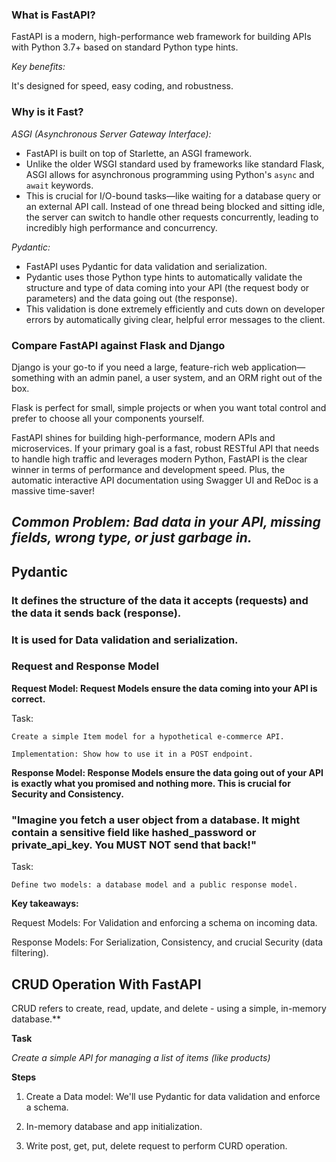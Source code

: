 ### What is FastAPI?

FastAPI is a modern, high-performance web framework for building APIs with Python 3.7+ based on standard Python type hints. 

*Key benefits:*

It's designed for speed, easy coding, and robustness.

### Why is it Fast?

*ASGI (Asynchronous Server Gateway Interface):*

- FastAPI is built on top of Starlette, an ASGI framework. 
- Unlike the older WSGI standard used by frameworks like standard Flask, ASGI allows for asynchronous programming using Python's `async` and `await` keywords. 
- This is crucial for I/O-bound tasks—like waiting for a database query or an external API call. Instead of one thread being blocked and sitting idle, the server can switch to handle other requests concurrently, leading to incredibly high performance and concurrency.

*Pydantic:*

- FastAPI uses Pydantic for data validation and serialization. 
- Pydantic uses those Python type hints to automatically validate the structure and type of data coming into your API (the request body or parameters) and the data going out (the response).
- This validation is done extremely efficiently and cuts down on developer errors by automatically giving clear, helpful error messages to the client.

### Compare FastAPI against Flask and Django

Django is your go-to if you need a large, feature-rich web application—something with an admin panel, a user system, and an ORM right out of the box.

Flask is perfect for small, simple projects or when you want total control and prefer to choose all your components yourself.

FastAPI shines for building high-performance, modern APIs and microservices. If your primary goal is a fast, robust RESTful API that needs to handle high traffic and leverages modern Python, FastAPI is the clear winner in terms of performance and development speed. Plus, the automatic interactive API documentation using Swagger UI and ReDoc is a massive time-saver!

## *Common Problem: Bad data in your API, missing fields, wrong type, or just garbage in.*

## Pydantic

### It defines the structure of the data it accepts (requests) and the data it sends back (response).

### It is used for Data validation and serialization.

### **Request and Response Model**

**Request Model: Request Models ensure the data coming into your API is correct.**

Task: 
    
    Create a simple Item model for a hypothetical e-commerce API.

    Implementation: Show how to use it in a POST endpoint.

**Response Model: Response Models ensure the data going out of your API is exactly what you promised and nothing more. This is crucial for Security and Consistency.**

### **"Imagine you fetch a user object from a database. It might contain a sensitive field like hashed_password or private_api_key. You MUST NOT send that back!"**


Task:

    Define two models: a database model and a public response model.

**Key takeaways:**

Request Models: For Validation and enforcing a schema on incoming data.

Response Models: For Serialization, Consistency, and crucial Security (data filtering).

## CRUD Operation With FastAPI

CRUD refers to create, read, update, and delete - using a simple, in-memory database.**

**Task**

*Create a simple API for managing a list of items (like products)*

**Steps**

1. Create a Data model: We'll use Pydantic for data validation and enforce a schema.

2. In-memory database and app initialization.

3. Write post, get, put, delete request to perform CURD operation.




